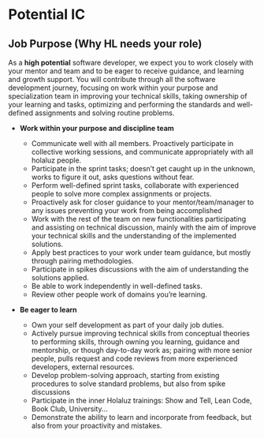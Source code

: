 # Potential  IC

## Job Purpose (Why HL needs your role)

As a **high potential** software developer, we expect you to work closely with your mentor and team and to be eager to receive guidance, and learning and growth support. You will contribute through all the software development journey, focusing on work within your purpose and specialization team in improving your technical skills, taking ownership of your learning and tasks, optimizing and performing the standards and well-defined assignments and solving routine problems.

  * **Work within your purpose and discipline team**
    * Communicate well with all members. Proactively participate in collective working sessions, and communicate appropriately with all holaluz people. 
    * Participate in the sprint tasks; doesn’t get caught up in the unknown, works to figure it out, asks questions without fear. 
    * Perform well-defined sprint tasks, collaborate with experienced people to solve more complex assignments or projects.
    * Proactively ask for closer guidance to your mentor/team/manager to any issues preventing your work from being accomplished
    * Work with the rest of the team on new functionalities participating and assisting  on technical discussion, mainly with the aim of improve your technical skills and the understanding of the implemented solutions.
    * Apply best practices to your work under team guidance, but mostly through pairing methodologies.  
    * Participate in spikes discussions with the aim of understanding the solutions applied. 
    * Be able to work independently in well-defined tasks.
    * Review other people work of domains you’re learning.
 
  * **Be eager to learn**
    * Own your self development as part of your daily job duties.
    * Actively pursue improving technical skills from conceptual theories to performing skills, through owning you learning, guidance and mentorship, or though day-to-day work as; pairing with more senior people, pulls request and code reviews from more experienced developers, external resources.
    * Develop problem-solving approach, starting from existing procedures to solve standard problems, but also from spike discussions 
    * Participate in the inner Holaluz trainings: Show and Tell, Lean Code, Book Club, University...
    * Demonstrate the ability to learn and incorporate from feedback, but also from your proactivity and mistakes.
 
